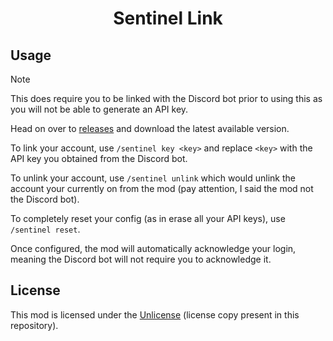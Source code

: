 <div align="center">

# Sentinel Link

</div>

## Usage

> [!NOTE]
> This does require you to be linked with the Discord bot prior to using this as you will not be able to generate an API key.

Head on over to [releases](https://github.com/nobaboy/SentinelLink/releases) and download the latest available version.

To link your account, use `/sentinel key <key>` and replace `<key>` with the API key you obtained from the Discord bot.

To unlink your account, use `/sentinel unlink` which would unlink the account your currently on from the mod (pay attention, I said the mod not the Discord bot).

To completely reset your config (as in erase all your API keys), use `/sentinel reset`.

Once configured, the mod will automatically acknowledge your login, meaning the Discord bot will not require you to acknowledge it.

## License

This mod is licensed under the [Unlicense](/LICENSE) (license copy present in this repository).
